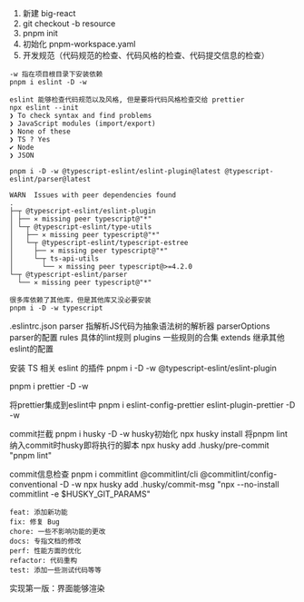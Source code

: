 1. 新建 big-react
2. git checkout -b resource
3. pnpm init
4. 初始化 pnpm-workspace.yaml
5. 开发规范（代码规范的检查、代码风格的检查、代码提交信息的检查）

```
-w 指在项目根目录下安装依赖
pnpm i eslint -D -w

eslint 能够检查代码规范以及风格, 但是要将代码风格检查交给 prettier
npx eslint --init
❯ To check syntax and find problems
❯ JavaScript modules (import/export)
❯ None of these
❯ TS ? Yes
✔ Node
❯ JSON

pnpm i -D -w @typescript-eslint/eslint-plugin@latest @typescript-eslint/parser@latest
```

```
WARN  Issues with peer dependencies found
.
├─┬ @typescript-eslint/eslint-plugin
│ ├── ✕ missing peer typescript@"*"
│ └─┬ @typescript-eslint/type-utils
│   ├── ✕ missing peer typescript@"*"
│   └─┬ @typescript-eslint/typescript-estree
│     ├── ✕ missing peer typescript@"*"
│     └─┬ ts-api-utils
│       └── ✕ missing peer typescript@>=4.2.0
└─┬ @typescript-eslint/parser
  └── ✕ missing peer typescript@"*"

很多库依赖了其他库，但是其他库又没必要安装
pnpm i -D -w typescript
```

.eslintrc.json
parser 指解析JS代码为抽象语法树的解析器
parserOptions parser的配置
rules 具体的lint规则
plugins 一些规则的合集
extends 继承其他eslint的配置

安装 TS 相关 eslint 的插件
pnpm i -D -w @typescript-eslint/eslint-plugin

pnpm i prettier -D -w

将prettier集成到eslint中
pnpm i eslint-config-prettier eslint-plugin-prettier -D -w

commit拦截
pnpm i husky -D -w
husky初始化
npx husky install
将pnpm lint纳入commit时husky即将执行的脚本
npx husky add .husky/pre-commit "pnpm lint"

commit信息检查
pnpm i commitlint @commitlint/cli @commitlint/config-conventional -D -w
npx husky add .husky/commit-msg "npx --no-install commitlint -e $HUSKY_GIT_PARAMS"

```
feat: 添加新功能
fix: 修复 Bug
chore: 一些不影响功能的更改
docs: 专指文档的修改
perf: 性能方面的优化
refactor: 代码重构
test: 添加一些测试代码等等
```

实现第一版：界面能够渲染
